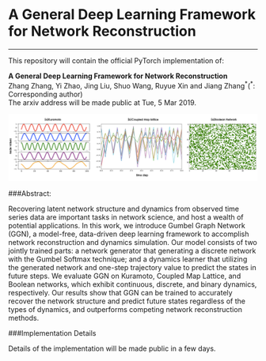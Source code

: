# A General Deep Learning Framework for Network Reconstruction
<hr>
This repository will contain the official PyTorch implementation of:


**A General Deep Learning Framework for Network Reconstruction**<br>
Zhang Zhang, Yi Zhao, Jing Liu, Shuo Wang, Ruyue Xin and Jiang Zhang<sup>\*</sup>(<sup>\*</sup>: Corresponding author) <br>
The arxiv address will be made public at Tue, 5 Mar 2019.<br>

<img src="./img/threekindofsys.png" width="800px" alt="">

<br>

###Abstract: 

Recovering latent network structure and dynamics from observed time series data are important tasks in network science, and host a wealth of potential applications. In this work, we introduce Gumbel Graph Network (GGN), a model-free, data-driven deep learning framework to accomplish network reconstruction and dynamics simulation. Our model consists of two jointly trained parts: a network generator that generating a discrete network with the Gumbel Softmax technique; and a dynamics learner that utilizing the generated network and one-step trajectory value to predict the states in future steps. We evaluate GGN on Kuramoto, Coupled Map Lattice, and Boolean networks, which exhibit continuous, discrete, and binary dynamics, respectively. Our results show that GGN can be trained to accurately recover the network structure and predict future states regardless of the types of dynamics, and outperforms competing network reconstruction methods.

###Implementation Details

Details of the implementation will be made public in a few days.